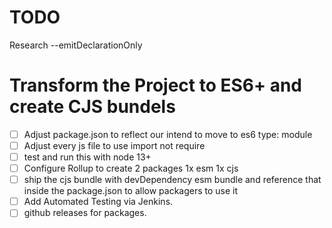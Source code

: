 # TODO
Research --emitDeclarationOnly

# Transform the Project to ES6+ and create CJS bundels
- [ ] Adjust package.json to reflect our intend to move to es6 type: module
- [ ] Adjust every js file to use import not require
- [ ] test and run this with node 13+
- [ ] Configure Rollup to create 2 packages 1x esm 1x cjs
- [ ] ship the cjs bundle with devDependency esm bundle and reference that inside the package.json to allow packagers to use it
- [ ] Add Automated Testing via Jenkins.
- [ ] github releases for packages.